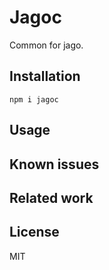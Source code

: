 # Jagoc

Common for jago.

## Installation

```
npm i jagoc
```

## Usage

## Known issues

## Related work

## License

MIT
